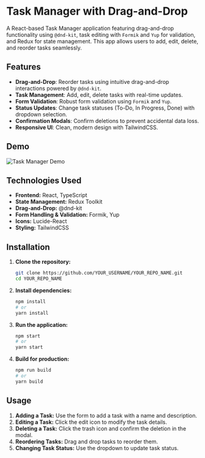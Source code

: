 # Task Manager with Drag-and-Drop

A React-based Task Manager application featuring drag-and-drop functionality using `@dnd-kit`, task editing with `Formik` and `Yup` for validation, and Redux for state management. This app allows users to add, edit, delete, and reorder tasks seamlessly.

## Features

- **Drag-and-Drop**: Reorder tasks using intuitive drag-and-drop interactions powered by `@dnd-kit`.
- **Task Management**: Add, edit, delete tasks with real-time updates.
- **Form Validation**: Robust form validation using `Formik` and `Yup`.
- **Status Updates**: Change task statuses (To-Do, In Progress, Done) with dropdown selection.
- **Confirmation Modals**: Confirm deletions to prevent accidental data loss.
- **Responsive UI**: Clean, modern design with TailwindCSS.

## Demo

![Task Manager Demo](https://todo-app-rtk-rho.vercel.app/)

## Technologies Used

- **Frontend:** React, TypeScript
- **State Management:** Redux Toolkit
- **Drag-and-Drop:** @dnd-kit
- **Form Handling & Validation:** Formik, Yup
- **Icons:** Lucide-React
- **Styling:** TailwindCSS

## Installation

1. **Clone the repository:**
   ```bash
   git clone https://github.com/YOUR_USERNAME/YOUR_REPO_NAME.git
   cd YOUR_REPO_NAME
   ```

2. **Install dependencies:**
   ```bash
   npm install
   # or
   yarn install
   ```

3. **Run the application:**
   ```bash
   npm start
   # or
   yarn start
   ```

4. **Build for production:**
   ```bash
   npm run build
   # or
   yarn build
   ```

## Usage

1. **Adding a Task:** Use the form to add a task with a name and description.
2. **Editing a Task:** Click the edit icon to modify the task details.
3. **Deleting a Task:** Click the trash icon and confirm the deletion in the modal.
4. **Reordering Tasks:** Drag and drop tasks to reorder them.
5. **Changing Task Status:** Use the dropdown to update task status.


